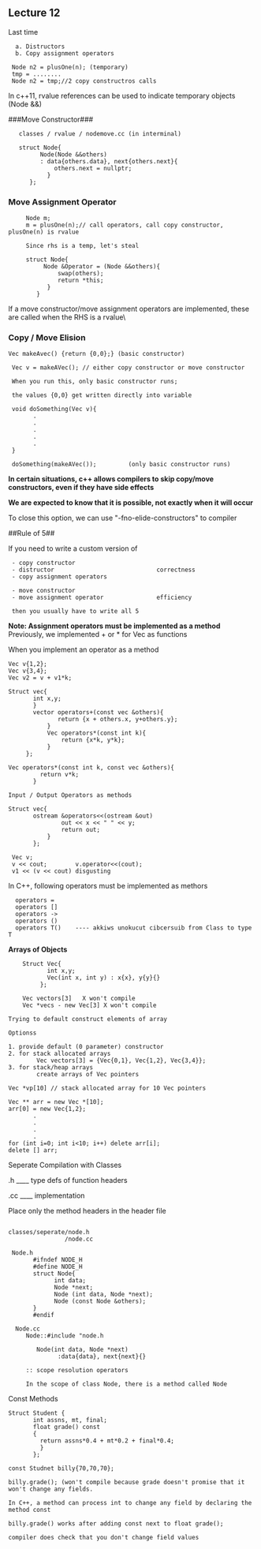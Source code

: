 ## Lecture 12 ##

Last time

      a. Distructors
      b. Copy assignment operators


```
 Node n2 = plusOne(n); (temporary)
 tmp = ........
 Node n2 = tmp;//2 copy constructros calls
```

In c++11, rvalue references can be used to indicate temporary objects (Node &&)

###Move Constructor###

       classes / rvalue / nodemove.cc (in interminal)
       
       struct Node{
             Node(Node &&others)
             : data{others.data}, next{others.next}{
                 others.next = nullptr;
               }
          };
          
### Move Assignment Operator ###
 
         Node m;
         m = plusOne(n);// call operators, call copy constructor, plusOne(n) is rvalue
       
         Since rhs is a temp, let's steal
         
         struct Node{
              Node &Operator = (Node &&others){
                  swap(others);
                  return *this;
               }
            }
           
           
 If a move constructor/move assignment operators are implemented, these are called when the RHS is a rvalue\
 
 ### Copy / Move Elision ###
 
 ``` 
Vec makeAvec() {return {0,0};} (basic constructor)
 
  Vec v = makeAVec(); // either copy constructor or move constructor
  
  When you run this, only basic constructor runs;
  
  the values {0,0} get written directly into variable
  
  void doSomething(Vec v){
        .
        .
        .
        .
        .
  }
  
  doSomething(makeAVec());         (only basic constructor runs)
```

**In certain situations, c++ allows compilers to skip copy/move constructors, even if they have side effects**

**We are expected to know that it is possible, not exactly when it will occur**

To close this option, we can use "-fno-elide-constructors" to compiler

##Rule of 5##

  If you need to write a custom version of
  
     - copy constructor
     - distructor                             correctness
     - copy assignment operators
     
     - move constructor
     - move assignment operator               efficiency
     
     then you usually have to write all 5
     

**Note: Assignment operators must be implemented as a method**
Previously, we implemented + or * for Vec as functions

When you implement an operator as a method

```
Vec v{1,2};
Vec v{3,4};
Vec v2 = v + v1*k;

Struct vec{
       int x,y;
       }
       vector operators+(const vec &others){
              return {x + others.x, y+others.y};
           }
           Vec operators*(const int k){
               return {x*k, y*k};
           }
     };
     
Vec operators*(const int k, const vec &others){
         return v*k;
       }
       
Input / Output Operators as methods

Struct vec{
       ostream &operators<<(ostream &out)
               out << x << " " << y;
               return out;
           }
       };
       
 Vec v; 
 v << cout;        v.operator<<(cout);
 v1 << (v << cout) disgusting
```

In C++, following operators must be implemented as methors

      operators =
      operators []
      operators ->
      operators ()
      operators T()    ---- akkiws unokucut cibcersuib from Class to type T
      
      
**Arrays of Objects**

```
    Struct Vec{
           int x,y;
           Vec(int x, int y) : x{x}, y{y}{}
         };
     
    Vec vectors[3]   X won't compile
    Vec *vecs - new Vec[3] X won't compile
    
Trying to default construct elements of array

Optionss

1. provide default (0 parameter) constructor
2. for stack allocated arrays
        Vec vectors[3] = {Vec{0,1}, Vec{1,2}, Vec{3,4}};
3. for stack/heap arrays
        create arrays of Vec pointers
        
Vec *vp[10] // stack allocated array for 10 Vec pointers

Vec ** arr = new Vec *[10];
arr[0] = new Vec{1,2};
       .
       .
       .
       .
for (int i=0; int i<10; i++) delete arr[i];
delete [] arr;
```

Seperate Compilation with Classes
 
   .h ____ type defs of function headers
   
   .cc ____ implementation
   
 Place only the method headers in the header file
 ```
 
 classes/seperate/node.h
                 /node.cc
                 
  Node.h
        #ifndef NODE_H
        #define NODE_H
        struct Node{
              int data;
              Node *next;
              Node (int data, Node *next);
              Node (const Node &others);
        }
        #endif
        
   Node.cc
      Node::#include "node.h
         
         Node(int data, Node *next)
               :data{data}, next{next}{}
               
      :: scope resolution operators
      
      In the scope of class Node, there is a method called Node
```

Const Methods
```
Struct Student {
       int assns, mt, final;
       float grade() const
       {
         return assns*0.4 + mt*0.2 + final*0.4;
         }
       };
       
const Studnet billy{70,70,70};

billy.grade(); (won't compile because grade doesn't promise that it won't change any fields.

In C++, a method can process int to change any field by declaring the method const

billy.grade() works after adding const next to float grade();

compiler does check that you don't change field values
 
  
       
       


              

